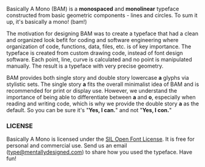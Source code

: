 Basically A Mono (BAM) is a **monospaced** and **monolinear** typeface constructed from basic geometric components - lines and circles. To sum it up, it's basically a mono! (bam!)

The motivation for designing BAM was to create a typeface that had a clean and organized look befit for coding and software engineering where organization of code, functions, data, files, etc. is of key importance. The typeface is created from custom drawing code, instead of font design software. 
Each point, line, curve is calculated and no point is manipulated manually. 
The result is a typeface with very precise geometry.

BAM provides both single story and double story lowercase **a** glyphs via stylistic sets.
The single story **a** fits the overall minimalist idea of BAM and is recommended for print or display use. However, we understand the importance of being able to differentiate between **a** and **o**, especially when reading and writing code, which is why we provide the double story **a** as the default. So you can be sure it's "**Yes, I can.**" and not "**Yes, I con.**"

### LICENSE
Basically A Mono is licensed under the [SIL Open Font License][1]. It is free for personal and commercial use. Send us an email (type@mentallydesigned.com) to share how you used the typeface. Have fun!

<!-- References -->
[1]: downloads/License.txt

